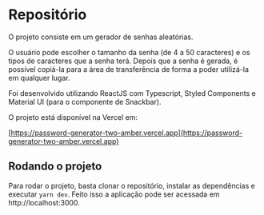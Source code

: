 # Repositório

O projeto consiste em um gerador de senhas aleatórias.

O usuário pode escolher o tamanho da senha (de 4 a 50 caracteres) e os tipos de caracteres que a senha terá. Depois que a senha é gerada, é possível copiá-la para a área de transferência de forma a poder utilizá-la em qualquer lugar.

Foi desenvolvido utilizando ReactJS com Typescript, Styled Components e Material UI (para o componente de Snackbar).

O projeto está disponível na Vercel em:

[https://password-generator-two-amber.vercel.app](https://password-generator-two-amber.vercel.app)

## Rodando o projeto

Para rodar o projeto, basta clonar o repositório, instalar as dependências e executar `yarn dev`. Feito isso a aplicação pode ser acessada em http://localhost:3000.
